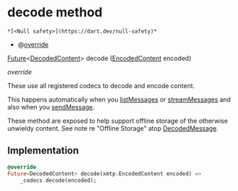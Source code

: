 


# decode method




    *[<Null safety>](https://dart.dev/null-safety)*



- @[override](https://api.flutter.dev/flutter/dart-core/override-constant.html)

[Future](https://api.flutter.dev/flutter/dart-async/Future-class.html)&lt;[DecodedContent](././DecodedContent-class.md)> decode
([EncodedContent](https://pub.dev/documentation/xmtp_proto/0.0.1-development/xmtp_proto/EncodedContent-class.html) encoded)

_<span class="feature">override</span>_



<p>These use all registered codecs to decode and encode content.</p>
<p>This happens automatically when you <a href="././Client/listMessages.md">listMessages</a> or <a href="././Client/streamMessages.md">streamMessages</a>
and also when you <a href="././Client/sendMessage.md">sendMessage</a>.</p>
<p>These method are exposed to help support offline storage of the
otherwise unwieldy content.
See note re "Offline Storage" atop <a href="././DecodedMessage-class.md">DecodedMessage</a>.</p>



## Implementation

```dart
@override
Future<DecodedContent> decode(xmtp.EncodedContent encoded) =>
    _codecs.decode(encoded);
```







